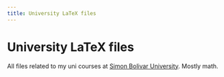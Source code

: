```yaml
---
title: University LaTeX files
---
```


# University LaTeX files

All files related to my uni courses at [Simon Bolivar University](https://en.wikipedia.org/wiki/Sim%C3%B3n_Bol%C3%ADvar_University_%28Venezuela%29). Mostly math.
